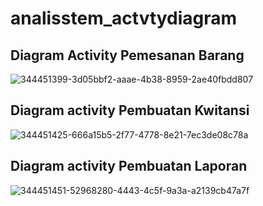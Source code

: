 # analisstem_actvtydiagram

## Diagram Activity Pemesanan Barang

![344451399-3d05bbf2-aaae-4b38-8959-2ae40fbdd807](https://github.com/Agussetiaa/analisstem_actvtydiagram/assets/115542822/069dd8b2-59d2-4f76-a83d-c98bec143fe7)

## Diagram activity Pembuatan Kwitansi

![344451425-666a15b5-2f77-4778-8e21-7ec3de08c78a](https://github.com/Agussetiaa/analisstem_actvtydiagram/assets/115542822/13d159cc-66e3-49e5-a232-a12372e1aeaa)

## Diagram activity Pembuatan Laporan

![344451451-52968280-4443-4c5f-9a3a-a2139cb47a7f](https://github.com/Agussetiaa/analisstem_actvtydiagram/assets/115542822/4d0d7001-f58e-45c4-8de8-afb757ef4f60)
